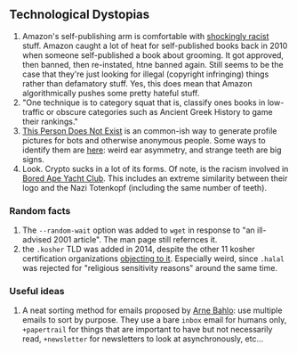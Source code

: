 ## Technological Dystopias
1. Amazon's self-publishing arm is comfortable with [shockingly racist](https://www.propublica.org/article/the-hate-store-amazons-self-publishing-arm-is-a-haven-for-white-supremacists) stuff. Amazon caught a lot of heat for self-published books back in 2010 when someone self-published a book about grooming. It got approved, then banned, then re-instated, htne banned again. Still seems to be the case that they're just looking for illegal (copyright infringing) things rather than defamatory stuff. Yes, this does mean that Amazon algorithmically pushes some pretty hateful stuff.
1. "One technique is to category squat  that is, classify ones books in low-traffic or obscure categories such as Ancient Greek History to game their rankings."
1. [This Person Does Not Exist](https://www.thispersondoesnotexist.com/) is an common-ish way to generate profile pictures for bots and otherwise anonymous people. Some ways to identify them are [here](https://nixintel.info/osint/signs-youre-following-a-fake-twitter-account/): weird ear asymmetry, and strange teeth are big signs.
1. Look. Crypto sucks in a lot of its forms. Of note, is the racism involved in [Bored Ape Yacht Club](https://gordongoner.com/). This includes an extreme similarity between their logo and the Nazi Totenkopf (including the same number of teeth).

### Random facts
1. The `--random-wait` option was added to `wget` in response to "an ill-advised 2001 article". The man page still refernces it.
1. the `.kosher` TLD was added in 2014, despite the other 11 kosher certification organizations [objecting to it](https://en.wikipedia.org/wiki/.kosher). Especially weird, since `.halal` was rejected for "religious sensitivity reasons" around the same time.

### Useful ideas
1. A neat sorting method for emails proposed by [Arne Bahlo](https://arne.me/blog/youre-using-email-wrong/): use multiple emails to sort by purpose. They use a bare `inbox` email for humans only, `+papertrail` for things that are important to have but not necessarily read, `+newsletter` for newsletters to look at asynchronously, etc...
